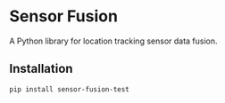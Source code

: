 # Sensor Fusion

A Python library for location tracking sensor data fusion.

## Installation

```sh
pip install sensor-fusion-test